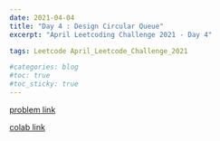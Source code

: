 ```yaml
---
date: 2021-04-04
title: "Day 4 : Design Circular Queue"
excerpt: "April Leetcoding Challenge 2021 - Day 4"

tags: Leetcode April_Leetcode_Challenge_2021

#categories: blog
#toc: true
#toc_sticky: true
---
```


<script src="https://gist.github.com/1cg2cg3cg/2ca4b08df5eee1516e34376b96d9f5e9.js"></script>

[problem link](https://leetcode.com/explore/challenge/card/april-leetcoding-challenge-2021/593/week-1-april-1st-april-7th/3696/)

[colab link](https://colab.research.google.com/drive/1qb7jOc4XQqQnfUZEAHm5ykseb42HFINE)

